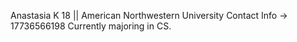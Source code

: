 Anastasia K
18 || American
Northwestern University
Contact Info -> 17736566198
Currently majoring in CS. 

<!---
anakli1/anakli1 is a ✨ special ✨ repository because its `README.md` (this file) appears on your GitHub profile.
You can click the Preview link to take a look at your changes.
--->

